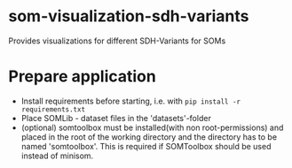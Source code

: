 # som-visualization-sdh-variants
Provides visualizations for different SDH-Variants for SOMs

# Prepare application
* Install requirements before starting, i.e. with ```pip install -r requirements.txt```
* Place SOMLib - dataset files in the 'datasets'-folder
* (optional) somtoolbox must be installed(with non root-permissions) and placed in the root of the working directory and 
    the directory has to be named 'somtoolbox'. This is required if SOMToolbox should be used instead of minisom.
 